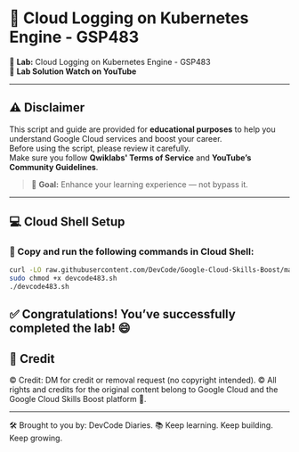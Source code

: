 # 📘 Cloud Logging on Kubernetes Engine - GSP483

🚀 **Lab:** Cloud Logging on Kubernetes Engine - GSP483  
🎥 **Lab Solution Watch on YouTube**

---

## ⚠️ Disclaimer

This script and guide are provided for **educational purposes** to help you understand Google Cloud services and boost your career.  
Before using the script, please review it carefully.  
Make sure you follow **Qwiklabs' Terms of Service** and **YouTube’s Community Guidelines**.

> 🎯 **Goal:** Enhance your learning experience — not bypass it.

---

## 💻 Cloud Shell Setup

### 🚨 Copy and run the following commands in Cloud Shell:

```bash
curl -LO raw.githubusercontent.com/DevCode/Google-Cloud-Skills-Boost/master/Cloud%20Logging%20on%20Kubernetes%20Engine/devcode483.sh
sudo chmod +x devcode483.sh
./devcode483.sh
```
## ✅ Congratulations! You’ve successfully completed the lab! 😄

## 📝 Credit
© Credit: DM for credit or removal request (no copyright intended).
© All rights and credits for the original content belong to Google Cloud and the Google Cloud Skills Boost platform 🙏.

---
🛠️ Brought to you by: DevCode Diaries.
📚 Keep learning. Keep building. Keep growing.
